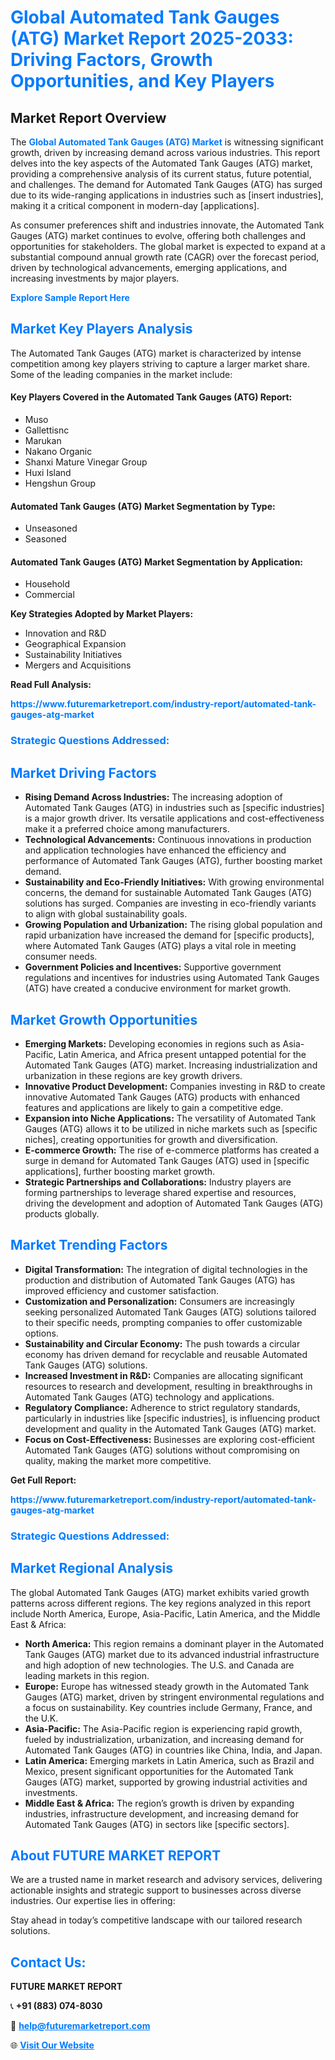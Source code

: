 <h1 style="color: #007BFF;">Global Automated Tank Gauges (ATG) Market Report 2025-2033: Driving Factors, Growth Opportunities, and Key Players</h1>

<section id="overview">
<h2>Market Report Overview</h2>
<p>The <a href="https://www.futuremarketreport.com/industry-report/automated-tank-gauges-atg-market" style="color: #007BFF; text-decoration: none;"><strong>Global Automated Tank Gauges (ATG) Market</strong></a> is witnessing significant growth, driven by increasing demand across various industries. This report delves into the key aspects of the Automated Tank Gauges (ATG) market, providing a comprehensive analysis of its current status, future potential, and challenges. The demand for Automated Tank Gauges (ATG) has surged due to its wide-ranging applications in industries such as [insert industries], making it a critical component in modern-day [applications].</p>
<p>As consumer preferences shift and industries innovate, the Automated Tank Gauges (ATG) market continues to evolve, offering both challenges and opportunities for stakeholders. The global market is expected to expand at a substantial compound annual growth rate (CAGR) over the forecast period, driven by technological advancements, emerging applications, and increasing investments by major players.</p>
</section>

<section id="overview">
<p><a href="https://www.futuremarketreport.com/request-sample/reportId=37490" style="color: #007BFF; text-decoration: none;"><strong>Explore Sample Report Here</strong></a></p>
</section>

<section id="key-players">
<h2 style="color: #007BFF;">Market Key Players Analysis</h2>
<p>The Automated Tank Gauges (ATG) market is characterized by intense competition among key players striving to capture a larger market share. Some of the leading companies in the market include:</p>
<h4>Key Players Covered in the Automated Tank Gauges (ATG) Report:</h4>
<ul><li>Muso</li><li>Gallettisnc</li><li>Marukan</li><li>Nakano Organic</li><li>Shanxi Mature Vinegar Group</li><li>Huxi Island</li><li>Hengshun Group</li></ul>
<h4>Automated Tank Gauges (ATG) Market Segmentation by Type:</h4>
<ul><li>Unseasoned</li><li>Seasoned</li></ul>

<h4>Automated Tank Gauges (ATG) Market Segmentation by Application:</h4>
<ul><li>Household</li><li>Commercial</li></ul>
<p><strong>Key Strategies Adopted by Market Players:</strong></p>
<ul>
<li>Innovation and R&D</li>
<li>Geographical Expansion</li>
<li>Sustainability Initiatives</li>
<li>Mergers and Acquisitions</li>
</ul>
</section>

<section>
<p><strong>Read Full Analysis: </strong></p><a href="https://www.futuremarketreport.com/industry-report/automated-tank-gauges-atg-market" style="color: #007BFF; text-decoration: none;"><strong>https://www.futuremarketreport.com/industry-report/automated-tank-gauges-atg-market</strong></a>
<h3 style="color: #007BFF;">Strategic Questions Addressed:</h3>
</section>

<section id="driving-factors">
<h2 style="color: #007BFF;">Market Driving Factors</h2>
<ul>
<li><strong>Rising Demand Across Industries:</strong> The increasing adoption of Automated Tank Gauges (ATG) in industries such as [specific industries] is a major growth driver. Its versatile applications and cost-effectiveness make it a preferred choice among manufacturers.</li>
<li><strong>Technological Advancements:</strong> Continuous innovations in production and application technologies have enhanced the efficiency and performance of Automated Tank Gauges (ATG), further boosting market demand.</li>
<li><strong>Sustainability and Eco-Friendly Initiatives:</strong> With growing environmental concerns, the demand for sustainable Automated Tank Gauges (ATG) solutions has surged. Companies are investing in eco-friendly variants to align with global sustainability goals.</li>
<li><strong>Growing Population and Urbanization:</strong> The rising global population and rapid urbanization have increased the demand for [specific products], where Automated Tank Gauges (ATG) plays a vital role in meeting consumer needs.</li>
<li><strong>Government Policies and Incentives:</strong> Supportive government regulations and incentives for industries using Automated Tank Gauges (ATG) have created a conducive environment for market growth.</li>
</ul>
</section>

<section id="growth-opportunities">
<h2 style="color: #007BFF;">Market Growth Opportunities</h2>
<ul>
<li><strong>Emerging Markets:</strong> Developing economies in regions such as Asia-Pacific, Latin America, and Africa present untapped potential for the Automated Tank Gauges (ATG) market. Increasing industrialization and urbanization in these regions are key growth drivers.</li>
<li><strong>Innovative Product Development:</strong> Companies investing in R&D to create innovative Automated Tank Gauges (ATG) products with enhanced features and applications are likely to gain a competitive edge.</li>
<li><strong>Expansion into Niche Applications:</strong> The versatility of Automated Tank Gauges (ATG) allows it to be utilized in niche markets such as [specific niches], creating opportunities for growth and diversification.</li>
<li><strong>E-commerce Growth:</strong> The rise of e-commerce platforms has created a surge in demand for Automated Tank Gauges (ATG) used in [specific applications], further boosting market growth.</li>
<li><strong>Strategic Partnerships and Collaborations:</strong> Industry players are forming partnerships to leverage shared expertise and resources, driving the development and adoption of Automated Tank Gauges (ATG) products globally.</li>
</ul>
</section>

<section id="trending-factors">
<h2 style="color: #007BFF;">Market Trending Factors</h2>
<ul>
<li><strong>Digital Transformation:</strong> The integration of digital technologies in the production and distribution of Automated Tank Gauges (ATG) has improved efficiency and customer satisfaction.</li>
<li><strong>Customization and Personalization:</strong> Consumers are increasingly seeking personalized Automated Tank Gauges (ATG) solutions tailored to their specific needs, prompting companies to offer customizable options.</li>
<li><strong>Sustainability and Circular Economy:</strong> The push towards a circular economy has driven demand for recyclable and reusable Automated Tank Gauges (ATG) solutions.</li>
<li><strong>Increased Investment in R&D:</strong> Companies are allocating significant resources to research and development, resulting in breakthroughs in Automated Tank Gauges (ATG) technology and applications.</li>
<li><strong>Regulatory Compliance:</strong> Adherence to strict regulatory standards, particularly in industries like [specific industries], is influencing product development and quality in the Automated Tank Gauges (ATG) market.</li>
<li><strong>Focus on Cost-Effectiveness:</strong> Businesses are exploring cost-efficient Automated Tank Gauges (ATG) solutions without compromising on quality, making the market more competitive.</li>
</ul>
</section>

<section>
<p><strong>Get Full Report: </strong></p><a href="https://www.futuremarketreport.com/industry-report/automated-tank-gauges-atg-market" style="color: #007BFF; text-decoration: none;"><strong>https://www.futuremarketreport.com/industry-report/automated-tank-gauges-atg-market</strong></a>
<h3 style="color: #007BFF;">Strategic Questions Addressed:</h3>
</section>


<section id="regional-analysis">
<h2 style="color: #007BFF;">Market Regional Analysis</h2>
<p>The global Automated Tank Gauges (ATG) market exhibits varied growth patterns across different regions. The key regions analyzed in this report include North America, Europe, Asia-Pacific, Latin America, and the Middle East & Africa:</p>
<ul>
<li><strong>North America:</strong> This region remains a dominant player in the Automated Tank Gauges (ATG) market due to its advanced industrial infrastructure and high adoption of new technologies. The U.S. and Canada are leading markets in this region.</li>
<li><strong>Europe:</strong> Europe has witnessed steady growth in the Automated Tank Gauges (ATG) market, driven by stringent environmental regulations and a focus on sustainability. Key countries include Germany, France, and the U.K.</li>
<li><strong>Asia-Pacific:</strong> The Asia-Pacific region is experiencing rapid growth, fueled by industrialization, urbanization, and increasing demand for Automated Tank Gauges (ATG) in countries like China, India, and Japan.</li>
<li><strong>Latin America:</strong> Emerging markets in Latin America, such as Brazil and Mexico, present significant opportunities for the Automated Tank Gauges (ATG) market, supported by growing industrial activities and investments.</li>
<li><strong>Middle East & Africa:</strong> The region’s growth is driven by expanding industries, infrastructure development, and increasing demand for Automated Tank Gauges (ATG) in sectors like [specific sectors].</li>
</ul>
</section>

<footer>
<h2 style="color: #007BFF;">About FUTURE MARKET REPORT</h2>
<p>We are a trusted name in market research and advisory services, delivering actionable insights and strategic support to businesses across diverse industries. Our expertise lies in offering:</p>

<p>Stay ahead in today’s competitive landscape with our tailored research solutions.</p>

<h2 style="color: #007BFF;">Contact Us:</h2>
<p><strong>FUTURE MARKET REPORT</strong></p>
<p>📞 <strong>+91 (883) 074-8030</strong></p>
<p>📧 <strong><a href="mailto:help@futuremarketreport.com" style="color: #007BFF;">help@futuremarketreport.com</a></strong></p>
<p>🌐 <strong><a href="https://www.futuremarketreport.com/" style="color: #007BFF;">Visit Our Website</a></strong></p>
</footer>